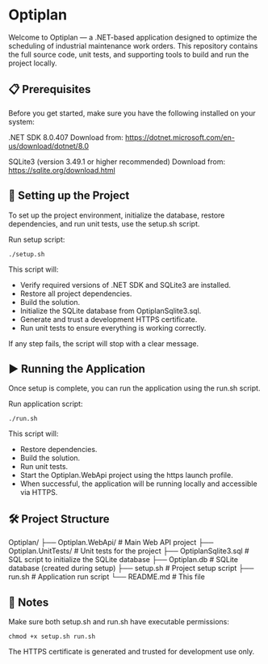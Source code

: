 # Optiplan
Welcome to Optiplan — a .NET-based application designed to optimize the scheduling of industrial maintenance work orders.
This repository contains the full source code, unit tests, and supporting tools to build and run the project locally.


## 📋 Prerequisites

Before you get started, make sure you have the following installed on your system:

.NET SDK 8.0.407
Download from: https://dotnet.microsoft.com/en-us/download/dotnet/8.0

SQLite3 (version 3.49.1 or higher recommended)
Download from: https://sqlite.org/download.html


## 🚀 Setting up the Project

To set up the project environment, initialize the database, restore dependencies, and run unit tests, use the setup.sh script.

Run setup script:
```
./setup.sh
```

This script will:
- Verify required versions of .NET SDK and SQLite3 are installed.
- Restore all project dependencies.
- Build the solution.
- Initialize the SQLite database from OptiplanSqlite3.sql.
- Generate and trust a development HTTPS certificate.
- Run unit tests to ensure everything is working correctly.

If any step fails, the script will stop with a clear message.


## ▶️ Running the Application

Once setup is complete, you can run the application using the run.sh script.

Run application script:
```
./run.sh
```

This script will:
- Restore dependencies.
- Build the solution.
- Run unit tests.
- Start the Optiplan.WebApi project using the https launch profile.
- When successful, the application will be running locally and accessible via HTTPS.


## 🛠️ Project Structure

Optiplan/
├── Optiplan.WebApi/        # Main Web API project
├── Optiplan.UnitTests/     # Unit tests for the project
├── OptiplanSqlite3.sql     # SQL script to initialize the SQLite database
├── Optiplan.db             # SQLite database (created during setup)
├── setup.sh                # Project setup script
├── run.sh                  # Application run script
└── README.md               # This file


## 📑 Notes

Make sure both setup.sh and run.sh have executable permissions:
```
chmod +x setup.sh run.sh
```

The HTTPS certificate is generated and trusted for development use only.

